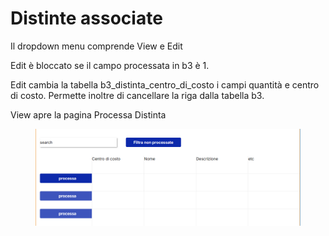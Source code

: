 # Distinte associate

Il dropdown menu comprende View e Edit

Edit è bloccato se il campo processata in b3 è 1.

Edit cambia la tabella b3\_distinta\_centro\_di\_costo i campi quantità e centro di costo. Permette inoltre di cancellare la riga dalla tabella b3.

View apre la pagina Processa Distinta



<figure><img src="../.gitbook/assets/image (3).png" alt=""><figcaption></figcaption></figure>

